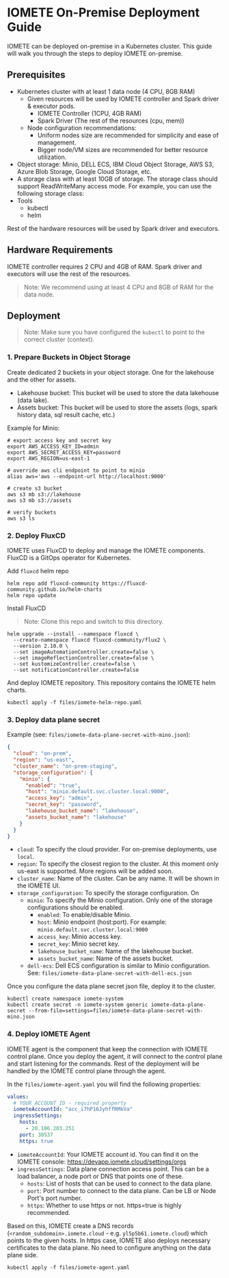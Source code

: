 # IOMETE On-Premise Deployment Guide

IOMETE can be deployed on-premise in a Kubernetes cluster. This guide will walk you through the steps to deploy IOMETE on-premise.

## Prerequisites

- Kubernetes cluster with at least 1 data node (4 CPU, 8GB RAM)
  - Given resources will be used by IOMETE controller and Spark driver & executor pods.
    - IOMETE Controller (1CPU, 4GB RAM)
    - Spark Driver (The rest of the resources (cpu, mem))
  - Node configuration recommendations:
    - Uniform nodes size are recommended for simplicity and ease of management.
    - Bigger node/VM sizes are recommended for better resource utilization.
- Object storage: Minio, DELL ECS, IBM Cloud Object Storage, AWS S3, Azure Blob Storage, Google Cloud Storage, etc.
- A storage class with at least 10GB of storage. The storage class should support ReadWriteMany access mode. For example, you can use the following storage class:
- Tools
  - kubectl
  - helm

Rest of the hardware resources will be used by Spark driver and executors.

## Hardware Requirements

IOMETE controller requires 2 CPU and 4GB of RAM. Spark driver and executors will use the rest of the resources. 
> Note: We recommend using at least 4 CPU and 8GB of RAM for the data node.

## Deployment

> Note: Make sure you have configured the `kubectl` to point to the correct cluster (context).

### 1. Prepare Buckets in Object Storage

Create dedicated 2 buckets in your object storage. One for the lakehouse and the other for assets.

- Lakehouse bucket: This bucket will be used to store the data lakehouse (data lake).
- Assets bucket: This bucket will be used to store the assets (logs, spark history data, sql result cache, etc.)

Example for Minio:

```shell
# export access key and secret key
export AWS_ACCESS_KEY_ID=admin
export AWS_SECRET_ACCESS_KEY=password
export AWS_REGION=us-east-1

# override aws cli endpoint to point to minio
alias aws='aws --endpoint-url http://localhost:9000'

# create s3 bucket
aws s3 mb s3://lakehouse
aws s3 mb s3://assets

# verify buckets
aws s3 ls
```

### 2. Deploy FluxCD

IOMETE uses FluxCD to deploy and manage the IOMETE components. FluxCD is a GitOps operator for Kubernetes.

Add `fluxcd` helm repo
```shell
helm repo add fluxcd-community https://fluxcd-community.github.io/helm-charts
helm repo update
```

Install FluxCD

> Note: Clone this repo and switch to this directory.

```shell
helm upgrade --install --namespace fluxcd \
  --create-namespace fluxcd fluxcd-community/flux2 \
  --version 2.10.0 \
  --set imageAutomationController.create=false \
  --set imageReflectionController.create=false \
  --set kustomizeController.create=false \
  --set notificationController.create=false      
```

And deploy IOMETE repository. This repository contains the IOMETE helm charts.
```shell
kubectl apply -f files/iomete-helm-repo.yaml
```

### 3. Deploy data plane secret

Example (see: `files/iomete-data-plane-secret-with-mino.json`):
```json
{
  "cloud": "on-prem",
  "region": "us-east",
  "cluster_name": "on-prem-staging",
  "storage_configuration": {
    "minio": {
      "enabled": "true",
      "host": "minio.default.svc.cluster.local:9000",
      "access_key": "admin",
      "secret_key": "password",
      "lakehouse_bucket_name": "lakehouse",
      "assets_bucket_name": "lakehouse"
    }
  }
}
```

- `cloud`: To specify the cloud provider. For on-premise deployments, use `local`.
- `region`: To specify the closest region to the cluster. At this moment only us-east is supported. More regions will be added soon.
- `cluster_name`: Name of the cluster. Can be any name. It will be shown in the IOMETE UI.
- `storage_configuration`: To specify the storage configuration. On
  - `minio`: To specify the Minio configuration. Only one of the storage configurations should be enabled.
    - `enabled`: To enable/disable Minio.
    - `host`: Minio endpoint (host:port). For example: `minio.default.svc.cluster.local:9000`
    - `access_key`: Minio access key.
    - `secret_key`: Minio secret key.
    - `lakehouse_bucket_name`: Name of the lakehouse bucket.
    - `assets_bucket_name`: Name of the assets bucket.
  - `dell-ecs`: Dell ECS configuration is similar to Minio configuration. See: `files/iomete-data-plane-secret-with-dell-ecs.json`


Once you configure the data plane secret json file, deploy it to the cluster.

```shell
kubectl create namespace iomete-system
kubectl create secret -n iomete-system generic iomete-data-plane-secret --from-file=settings=files/iomete-data-plane-secret-with-mino.json
```

### 4. Deploy IOMETE Agent

IOMETE agent is the component that keep the connection with IOMETE control plane. 
Once you deploy the agent, it will connect to the control plane and start listening for the commands. 
Rest of the deployment will be handled by the IOMETE control plane through the agent.

In the `files/iomete-agent.yaml` you will find the following properties:
```yaml
values:
  # YOUR_ACCOUNT_ID - required property
  iometeAccountId: "acc_i7hP16JyhffRMkVa"
  ingressSettings:
    hosts:
      - 20.106.203.251
    port: 30537
    https: true
```

- `iometeAccountId`: Your IOMETE account id. You can find it on the IOMETE console: https://devapp.iomete.cloud/settings/orgs
- `ingressSettings`: Data plane connection access point. This can be a load balancer, a node port or DNS that points one of these. 
  - `hosts`: List of hosts that can be used to connect to the data plane. 
  - `port`: Port number to connect to the data plane. Can be LB or Node Port's port number.
  - `https`: Whether to use https or not. https=true is highly recommended.

Based on this, IOMETE create a DNS records (`<random_subdomain>.iomete.cloud` - e.g. `yl5p5b61.iomete.cloud`) which points to the given hosts. In https case, IOMETE also deploys necessary certificates to the data plane. No need to configure anything on the data plane side.

```shell
kubectl apply -f files/iomete-agent.yaml
```




